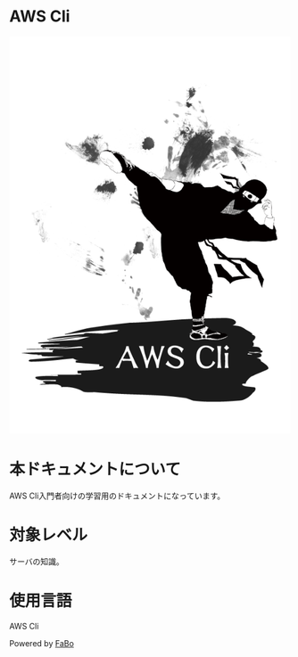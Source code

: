 AWS Cli
=======

![](/img/title_aws_cli.png)

# 本ドキュメントについて

AWS Cli入門者向けの学習用のドキュメントになっています。

# 対象レベル

サーバの知識。

# 使用言語

AWS Cli


Powered by [FaBo](http://www.fabo.io)